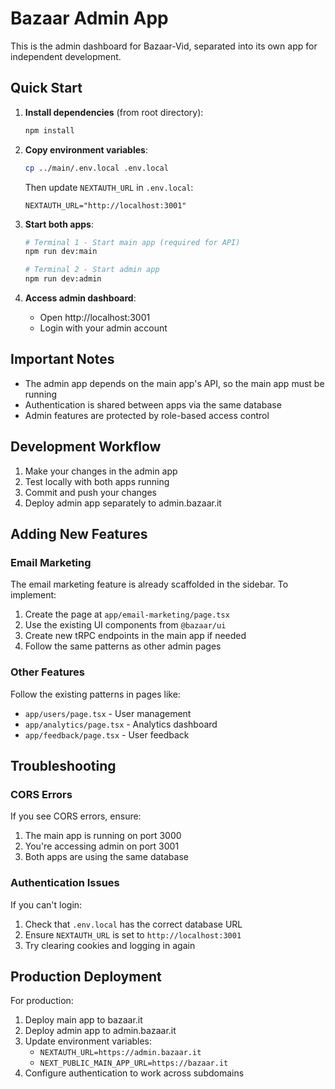 # Bazaar Admin App

This is the admin dashboard for Bazaar-Vid, separated into its own app for independent development.

## Quick Start

1. **Install dependencies** (from root directory):
   ```bash
   npm install
   ```

2. **Copy environment variables**:
   ```bash
   cp ../main/.env.local .env.local
   ```
   
   Then update `NEXTAUTH_URL` in `.env.local`:
   ```
   NEXTAUTH_URL="http://localhost:3001"
   ```

3. **Start both apps**:
   ```bash
   # Terminal 1 - Start main app (required for API)
   npm run dev:main
   
   # Terminal 2 - Start admin app
   npm run dev:admin
   ```

4. **Access admin dashboard**:
   - Open http://localhost:3001
   - Login with your admin account

## Important Notes

- The admin app depends on the main app's API, so the main app must be running
- Authentication is shared between apps via the same database
- Admin features are protected by role-based access control

## Development Workflow

1. Make your changes in the admin app
2. Test locally with both apps running
3. Commit and push your changes
4. Deploy admin app separately to admin.bazaar.it

## Adding New Features

### Email Marketing
The email marketing feature is already scaffolded in the sidebar. To implement:
1. Create the page at `app/email-marketing/page.tsx`
2. Use the existing UI components from `@bazaar/ui`
3. Create new tRPC endpoints in the main app if needed
4. Follow the same patterns as other admin pages

### Other Features
Follow the existing patterns in pages like:
- `app/users/page.tsx` - User management
- `app/analytics/page.tsx` - Analytics dashboard
- `app/feedback/page.tsx` - User feedback

## Troubleshooting

### CORS Errors
If you see CORS errors, ensure:
1. The main app is running on port 3000
2. You're accessing admin on port 3001
3. Both apps are using the same database

### Authentication Issues
If you can't login:
1. Check that `.env.local` has the correct database URL
2. Ensure `NEXTAUTH_URL` is set to `http://localhost:3001`
3. Try clearing cookies and logging in again

## Production Deployment

For production:
1. Deploy main app to bazaar.it
2. Deploy admin app to admin.bazaar.it
3. Update environment variables:
   - `NEXTAUTH_URL=https://admin.bazaar.it`
   - `NEXT_PUBLIC_MAIN_APP_URL=https://bazaar.it`
4. Configure authentication to work across subdomains